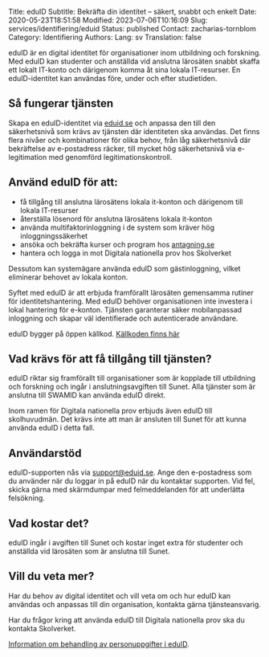 Title: eduID
Subtitle: Bekräfta din identitet – säkert, snabbt och enkelt
Date: 2020-05-23T18:51:58
Modified: 2023-07-06T10:16:09
Slug: services/identifiering/eduid
Status: published
Contact: zacharias-tornblom
Category: Identifiering
Authors: 
Lang: sv
Translation: false

eduID är en digital identitet för organisationer inom utbildning och forskning. Med eduID kan studenter och anställda vid anslutna lärosäten snabbt skaffa ett lokalt IT-konto och därigenom komma åt sina lokala IT-resurser. En eduID-identitet kan användas före, under och efter studietiden.


Så fungerar tjänsten
--------------------


Skapa en eduID-identitet via [eduid.se](http://eduid.se/) och anpassa den till den säkerhetsnivå som krävs av tjänsten där identiteten ska användas. Det finns flera nivåer och kombinationer för olika behov, från låg säkerhetsnivå där bekräftelse av e-postadress räcker, till mycket hög säkerhetsnivå via e-legitimation med genomförd legitimationskontroll.


Använd eduID för att:
---------------------


* få tillgång till anslutna lärosätens lokala it-konton och därigenom till lokala IT-resurser
* återställa lösenord för anslutna lärosätens lokala it-konton
* använda multifaktorinloggning i de system som kräver hög inloggningssäkerhet
* ansöka och bekräfta kurser och program hos [antagning.se](http://antagning.se/)
* hantera och logga in mot Digitala nationella prov hos Skolverket


Dessutom kan systemägare använda eduID som gästinloggning, vilket eliminerar behovet av lokala konton.


Syftet med eduID är att erbjuda framförallt lärosäten gemensamma rutiner för identitetshantering. Med eduID behöver organisationen inte investera i lokal hantering för e-konton. Tjänsten garanterar säker mobilanpassad inloggning och skapar väl identifierade och autenticerade användare.


eduID bygger på öppen källkod. [Källkoden finns här](https://github.com/SUNET)


Vad krävs för att få tillgång till tjänsten?
--------------------------------------------


eduID riktar sig framförallt till organisationer som är kopplade till utbildning och forskning och ingår i anslutningsavgiften till Sunet. Alla tjänster som är anslutna till SWAMID kan använda eduID direkt.


Inom ramen för Digitala nationella prov erbjuds även eduID till skolhuvudmän. Det krävs inte att man är ansluten till Sunet för att kunna använda eduID i detta fall.


Användarstöd
------------


eduID-supporten nås via [support@eduid.se](mailto:support@eduid.se). Ange den e-postadress som du använder när du loggar in på eduID när du kontaktar supporten. Vid fel, skicka gärna med skärmdumpar med felmeddelanden för att underlätta felsökning.


Vad kostar det?
---------------


eduID ingår i avgiften till Sunet och kostar inget extra för studenter och anställda vid lärosäten som är anslutna till Sunet.


Vill du veta mer?
-----------------


Har du behov av digital identitet och vill veta om och hur eduID kan användas och anpassas till din organisation, kontakta gärna tjänsteansvarig.


Har du frågor kring att använda eduID till Digitala nationella prov ska du kontakta Skolverket.


[Information om behandling av personuppgifter i eduID](/om-sunet/behandling-av-personuppgifter-i-eduid).


